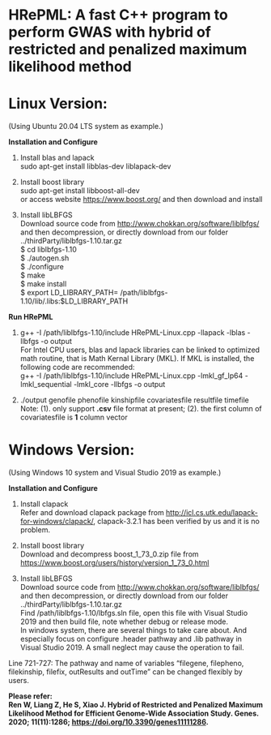 # HRePML: A fast C++ program to perform GWAS with hybrid of restricted and penalized maximum likelihood method

# Linux Version:
(Using Ubuntu 20.04 LTS system as example.)

**Installation and Configure**
1.	Install blas and lapack\
sudo apt-get install libblas-dev liblapack-dev

2.	Install boost library\
sudo apt-get install libboost-all-dev\
or access website https://www.boost.org/ and then download and install

3.	Install libLBFGS\
Download source code from http://www.chokkan.org/software/liblbfgs/ and then decompression, or directly download from our folder ../thirdParty/liblbfgs-1.10.tar.gz\
$ cd liblbfgs-1.10\
$ ./autogen.sh\
$ ./configure\
$ make\
$ make install\
$ export LD_LIBRARY_PATH= /path/liblbfgs-1.10/lib/.libs:$LD_LIBRARY_PATH

**Run HRePML**

1.	g++ -I /path/liblbfgs-1.10/include HRePML-Linux.cpp -llapack -lblas -llbfgs -o output\
For Intel CPU users, blas and lapack libraries can be linked to optimized math routine, that is Math Kernal Library (MKL). If MKL is installed, the following code are recommended:\
g++ -I /path/liblbfgs-1.10/include HRePML-Linux.cpp -lmkl_gf_lp64 -lmkl_sequential -lmkl_core -llbfgs -o output

2.	./output genofile phenofile kinshipfile covariatesfile resultfile timefile\
Note: (1). only support **.csv** file format at present; (2). the first column of covariatesfile is **1** column vector



# Windows Version:
(Using Windows 10 system and Visual Studio 2019 as example.)

**Installation and Configure**

1.	Install clapack\
Refer and download clapack package from http://icl.cs.utk.edu/lapack-for-windows/clapack/, clapack-3.2.1 has been verified by us and it is no problem.

2.	Install boost library\
Download and decompress boost_1_73_0.zip file from https://www.boost.org/users/history/version_1_73_0.html

3.	Install libLBFGS\
Download source code from http://www.chokkan.org/software/liblbfgs/ and then decompression, or directly download from our folder ../thirdParty/liblbfgs-1.10.tar.gz\
Find /path/liblbfgs-1.10/lbfgs.sln file, open this file with Visual Studio 2019 and then build file, note whether debug or release mode.\
In windows system, there are several things to take care about. And especially focus on configure .header pathway and .lib pathway in Visual Studio 2019. A small neglect may cause the operation to fail. 

Line 721-727: The pathway and name of variables “filegene, filepheno, filekinship, filefix, outResults and outTime” can be changed flexibly by users.

**Please refer:\
Ren W, Liang Z, He S, Xiao J. Hybrid of Restricted and Penalized Maximum Likelihood Method for Efficient Genome-Wide Association Study. Genes. 2020; 11(11):1286;  https://doi.org/10.3390/genes11111286.**
